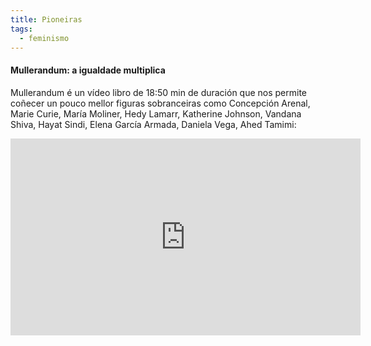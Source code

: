 ```yaml
---
title: Pioneiras
tags:
  - feminismo
---
```


#### Mullerandum: a igualdade multiplica

Mullerandum é un vídeo libro de 18:50 min de duración que nos permite coñecer un
pouco mellor figuras sobranceiras como Concepción Arenal, Marie Curie, María
Moliner, Hedy Lamarr, Katherine Johnson, Vandana Shiva, Hayat Sindi, Elena
García Armada, Daniela Vega, Ahed Tamimi:

<iframe width="560" height="315" src="https://www.youtube.com/embed/mvDt7D2einA" frameborder="0" allow="accelerometer; autoplay; clipboard-write; encrypted-media; gyroscope; picture-in-picture" allowfullscreen></iframe>
